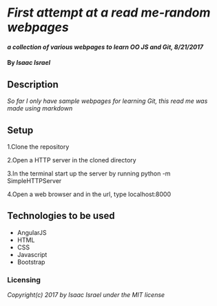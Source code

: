 # _First attempt at a read me-random webpages_

#### _a collection of various webpages to learn OO JS and Git, 8/21/2017_

#### By _**Isaac Israel**_

## Description
_So far I only have sample webpages for learning Git, this
  read me was made using markdown_

## Setup
  1.Clone the repository

  2.Open a HTTP server in the cloned directory

  3.In the terminal start up the server by running python -m SimpleHTTPServer

  4.Open a web browser and in the url, type localhost:8000


## Technologies to be used

+ AngularJS
+ HTML
+ CSS
+ Javascript
+ Bootstrap
### Licensing
_Copyright(c) 2017 by Isaac Israel under the MIT license_
